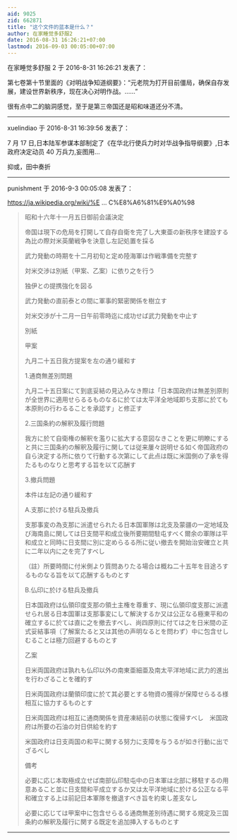 ```yaml
---
aid: 9025
zid: 662871
title: "这个文件的蓝本是什么？"
author: 在家睡觉多舒服2
date: 2016-08-31 16:26:21+07:00
lastmod: 2016-09-03 00:05:00+07:00
---
```


在家睡觉多舒服 2 于 2016-8-31 16:26:21 发表了：

第七卷第十节里面的《对明战争知道纲要》：“元老院为打开目前僵局，确保自存发展，建设世界新秩序，现在决心对明作战。……”

很有点中二的脑洞感觉，至于是第三帝国还是昭和味道还分不清。

---

xuelindiao 于 2016-8-31 16:39:56 发表了：

7 月 17 日,日本陆军参谋本部制定了《在华北行使兵力时对华战争指导纲要》,日本政府决定动员 40 万兵力,妄图用...

抑或，田中奏折

---

punishment 于 2016-9-3 00:05:08 发表了：

https://ja.wikipedia.org/wiki/%E ... C%E8%A6%81%E9%A0%98

> 昭和十六年十一月五日御前会議決定
>
> 帝国は現下の危局を打開して自存自衛を完了し大東亜の新秩序を建設する為比の際対米英蘭戦争を決意し左記処置を採る
>
> 武力発動の時期を十二月初旬と定め陸海軍は作戦準備を完整す
>
> 対米交渉は別紙（甲案、乙案）に依り之を行う
>
> 独伊との提携強化を図る
>
> 武力発動の直前泰との間に軍事的緊密関係を樹立す
>
> 対米交渉が十二月一日午前零時迄に成功せば武力発動を中止す
>
> 別紙
>
> 甲案
>
> 九月二十五日我方提案を左の通り緩和す
>
> 1.通商無差別問題
>
> 九月二十五日案にて到底妥結の見込みなき際は「日本国政府は無差別原則が全世界に適用せらるるものなるに於ては太平洋全地域即ち支那に於ても本原則の行わるることを承認す」と修正す
>
> 2.三国条約の解釈及履行問題
>
> 我方に於て自衛権の解釈を濫りに拡大する意図なきことを更に明瞭にすると共に三国条約の解釈及履行に関しては従来屢々説明せる如く帝国政府の自ら決定する所に依りて行動する次第にして此点は既に米国側の了承を得たるものなりと思考する旨を以て応酬す
>
> 3.撤兵問題
>
> 本件は左記の通り緩和す
>
> A.支那に於ける駐兵及撤兵
>
> 支那事変の為支那に派遣せられたる日本国軍隊は北支及蒙疆の一定地域及び海南島に関しては日支間平和成立後所要期間駐屯すべく爾余の軍隊は平和成立と同時に日支間に別に定めらるる所に従い撤去を開始治安確立と共に二年以内に之を完了すべし
>
> （註）所要時間に付米側より質問ありたる場合は概ね二十五年を目途ろするものなる旨を以て応酬するものとす
>
> B.仏印に於ける駐兵及撤兵
>
> 日本国政府は仏領印度支那の領土主権を尊重す、現に仏領印度支那に派遣せられ居る日本国軍は支那事変にして解決するか又は公正なる極東平和の確立するに於ては直に之を撤去すべし、尚四原則に付ては之を日米間の正式妥結事項（了解案たると又は其他の声明なるとを問わず）中に包含せしむることは極力回避するものとす
>
> 乙案
>
> 日米両国政府は孰れも仏印以外の南東亜細亜及南太平洋地域に武力的進出を行わざることを確約す
>
> 日米両国政府は蘭領印度に於て其必要とする物資の獲得が保障せらるる様相互に協力するものとす
>
> 日米両国政府は相互に通商関係を資産凍結前の状態に復帰すべし　米国政府は所要の石油の対日供給を約す
>
> 米国政府は日支両国の和平に関する努力に支障を与うるが如き行動に出でざるべし
>
> 備考
>
> 必要に応じ本取極成立せば南部仏印駐屯中の日本軍は北部に移駐するの用意あること並に日支間和平成立するか又は太平洋地域に於ける公正なる平和確立する上は前記日本軍隊を撤退すべき旨を約束し差支なし
>
> 必要に応じては甲案中に包含せらるる通商無差別待遇に関する規定及三国条約の解釈及履行に関する既定を追加挿入するものとす

---
